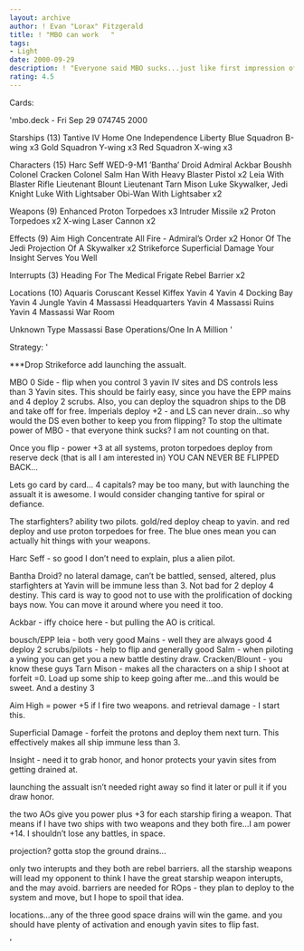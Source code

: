 ```yaml
---
layout: archive
author: ! Evan "Lorax" Fitzgerald
title: ! "MBO can work   "
tags:
- Light
date: 2000-09-29
description: ! "Everyone said MBO sucks...just like first impression of ROps (then with Endor things changed, but it took a while to notice).  But there are some great things about it..."
rating: 4.5
---
```

Cards: 

'mbo.deck - Fri Sep 29 074745 2000


Starships (13)
Tantive IV
Home One
Independence
Liberty
Blue Squadron B-wing  x3
Gold Squadron Y-wing  x3
Red Squadron X-wing  x3

Characters (15)
Harc Seff
WED-9-M1 ’Bantha’ Droid
Admiral Ackbar
Boushh
Colonel Cracken
Colonel Salm
Han With Heavy Blaster Pistol  x2
Leia With Blaster Rifle
Lieutenant Blount
Lieutenant Tarn Mison
Luke Skywalker, Jedi Knight
Luke With Lightsaber
Obi-Wan With Lightsaber  x2

Weapons (9)
Enhanced Proton Torpedoes  x3
Intruder Missile  x2
Proton Torpedoes  x2
X-wing Laser Cannon  x2

Effects (9)
Aim High
Concentrate All Fire - Admiral’s Order  x2
Honor Of The Jedi
Projection Of A Skywalker  x2
Strikeforce
Superficial Damage
Your Insight Serves You Well

Interrupts (3)
Heading For The Medical Frigate
Rebel Barrier  x2

Locations (10)
Aquaris
Coruscant
Kessel
Kiffex
Yavin 4
Yavin 4 Docking Bay
Yavin 4 Jungle
Yavin 4 Massassi Headquarters
Yavin 4 Massassi Ruins
Yavin 4 Massassi War Room

Unknown Type
Massassi Base Operations/One In A Million
'

Strategy: '

***Drop Strikeforce add launching the assualt.

MBO 0 Side - flip when you control 3 yavin IV sites and DS controls less than 3 Yavin sites.  This should be fairly easy, since you have the EPP mains and 4 deploy 2 scrubs.  Also, you can deploy the squadron ships to the DB and take off for free.  Imperials deploy +2 - and LS can never drain...so why would the DS even bother to keep you from flipping?  To stop the ultimate power of MBO - that everyone think sucks? I am not counting on that.

Once you flip - power +3 at all systems, proton torpedoes deploy from reserve deck (that is all I am interested in)  YOU CAN NEVER BE FLIPPED BACK...

Lets go card by card...
4 capitals? may be too many, but with launching the assualt it is awesome.  I would consider changing tantive for spiral or defiance.

The starfighters? ability two pilots. gold/red deploy cheap to yavin.  and red deploy and use proton torpedoes for free.  The blue ones mean you can actually hit things with your weapons.

Harc Seff - so good I don’t need to explain, plus a alien pilot.

Bantha Droid? no lateral damage, can’t be battled, sensed, altered, plus starfighters at Yavin will be immune less than 3.  Not bad for 2 deploy 4 destiny.  This card is way to good not to use with the prolification of docking bays now.  You can move it around where you need it too.

Ackbar - iffy choice here - but pulling the AO is critical.

bousch/EPP leia - both very good
Mains - well they are always good
4 deploy 2 scrubs/pilots - help to flip and generally good
Salm - when piloting a ywing you can get you a new battle destiny draw.
Cracken/Blount - you know these guys
Tarn Mison - makes all the characters on a ship I shoot at forfeit =0.	Load up some ship to keep going after me...and this would be sweet.  And a destiny 3

Aim High = power +5 if I fire two weapons. and retrieval damage - I start this.

Superficial Damage - forfeit the protons and deploy them next turn.  This effectively makes all ship immune less than 3.

Insight - need it to grab honor, and honor protects your yavin sites from getting drained at.

launching the assualt isn’t needed right away so find it later or pull it if you draw honor.

the two AOs give you power plus +3 for each starship firing a weapon.  That means if I have two ships with two weapons and they both fire...I am power +14.  I shouldn’t lose any battles, in space.

projection? gotta stop the ground drains...

only two interupts and they both are rebel barriers.  all the starship weapons will lead my opponent to think I have the great starship weapon interupts, and the may avoid.  barriers are needed for ROps - they plan to deploy to the system and move, but I hope to spoil that idea.

locations...any of the three good space drains will win the game.  and you should have plenty of activation and enough yavin sites to flip fast.

'